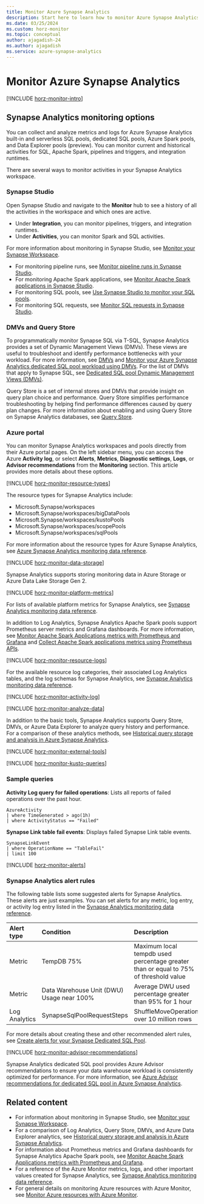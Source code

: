 ```yaml
---
title: Monitor Azure Synapse Analytics
description: Start here to learn how to monitor Azure Synapse Analytics.
ms.date: 03/25/2024
ms.custom: horz-monitor
ms.topic: conceptual
author: ajagadish-24
ms.author: ajagadish
ms.service: azure-synapse-analytics
---
```


# Monitor Azure Synapse Analytics

[!INCLUDE [horz-monitor-intro](~/reusable-content/ce-skilling/azure/includes/azure-monitor/horizontals/horz-monitor-intro.md)]

## Synapse Analytics monitoring options

You can collect and analyze metrics and logs for Azure Synapse Analytics built-in and serverless SQL pools, dedicated SQL pools, Azure Spark pools, and Data Explorer pools (preview). You can monitor current and historical activities for SQL, Apache Spark, pipelines and triggers, and integration runtimes.

There are several ways to monitor activities in your Synapse Analytics workspace.

### Synapse Studio

Open Synapse Studio and navigate to the **Monitor** hub to see a history of all the activities in the workspace and which ones are active.

- Under **Integration**, you can monitor pipelines, triggers, and integration runtimes.
- Under **Activities**, you can monitor Spark and SQL activities.

For more information about monitoring in Synapse Studio, see [Monitor your Synapse Workspace](get-started-monitor.md).

- For monitoring pipeline runs, see [Monitor pipeline runs in Synapse Studio](monitoring/how-to-monitor-pipeline-runs.md).
- For monitoring Apache Spark applications, see [Monitor Apache Spark applications in Synapse Studio](monitoring/apache-spark-applications.md).
- For monitoring SQL pools, see [Use Synapse Studio to monitor your SQL pools](monitoring/how-to-monitor-sql-pools.md).
- For monitoring SQL requests, see [Monitor SQL requests in Synapse Studio](monitoring/how-to-monitor-sql-requests.md).

### DMVs and Query Store

To programmatically monitor Synapse SQL via T-SQL, Synapse Analytics provides a set of Dynamic Management Views (DMVs). These views are useful to troubleshoot and identify performance bottlenecks with your workload. For more information, see [DMVs](sql/query-history-storage-analysis.md#dmvs) and [Monitor your Azure Synapse Analytics dedicated SQL pool workload using DMVs](sql-data-warehouse/sql-data-warehouse-manage-monitor.md). For the list of DMVs that apply to Synapse SQL, see [Dedicated SQL pool Dynamic Management Views (DMVs)](sql/reference-tsql-system-views.md#dedicated-sql-pool-dynamic-management-views-dmvs).

Query Store is a set of internal stores and DMVs that provide insight on query plan choice and performance. Query Store simplifies performance troubleshooting by helping find performance differences caused by query plan changes. For more information about enabling and using Query Store on Synapse Analytics databases, see [Query Store](sql/query-history-storage-analysis.md#query-store).

### Azure portal

You can monitor Synapse Analytics workspaces and pools directly from their Azure portal pages. On the left sidebar menu, you can access the Azure **Activity log**, or select **Alerts**, **Metrics**, **Diagnostic settings**, **Logs**, or **Advisor recommendations** from the **Monitoring** section. This article provides more details about these options.

[!INCLUDE [horz-monitor-resource-types](~/reusable-content/ce-skilling/azure/includes/azure-monitor/horizontals/horz-monitor-resource-types.md)]

The resource types for Synapse Analytics include:

- Microsoft.Synapse/workspaces
- Microsoft.Synapse/workspaces/bigDataPools
- Microsoft.Synapse/workspaces/kustoPools
- Microsoft.Synapse/workspaces/scopePools
- Microsoft.Synapse/workspaces/sqlPools

For more information about the resource types for Azure Synapse Analytics, see [Azure Synapse Analytics monitoring data reference](monitor-synapse-analytics-reference.md).

[!INCLUDE [horz-monitor-data-storage](~/reusable-content/ce-skilling/azure/includes/azure-monitor/horizontals/horz-monitor-data-storage.md)]

Synapse Analytics supports storing monitoring data in Azure Storage or Azure Data Lake Storage Gen 2.

[!INCLUDE [horz-monitor-platform-metrics](~/reusable-content/ce-skilling/azure/includes/azure-monitor/horizontals/horz-monitor-platform-metrics.md)]

For lists of available platform metrics for Synapse Analytics, see [Synapse Analytics monitoring data reference](monitor-synapse-analytics-reference.md#metrics).

In addition to Log Analytics, Synapse Analytics Apache Spark pools support Prometheus server metrics and Grafana dashboards. For more information, see [Monitor Apache Spark Applications metrics with Prometheus and Grafana](spark/use-prometheus-grafana-to-monitor-apache-spark-application-level-metrics.md) and [Collect Apache Spark applications metrics using Prometheus APIs](spark/connect-monitor-azure-synapse-spark-application-level-metrics.md).

[!INCLUDE [horz-monitor-resource-logs](~/reusable-content/ce-skilling/azure/includes/azure-monitor/horizontals/horz-monitor-resource-logs.md)]

For the available resource log categories, their associated Log Analytics tables, and the log schemas for Synapse Analytics, see [Synapse Analytics monitoring data reference](monitor-synapse-analytics-reference.md#resource-logs).

[!INCLUDE [horz-monitor-activity-log](~/reusable-content/ce-skilling/azure/includes/azure-monitor/horizontals/horz-monitor-activity-log.md)]

[!INCLUDE [horz-monitor-analyze-data](~/reusable-content/ce-skilling/azure/includes/azure-monitor/horizontals/horz-monitor-analyze-data.md)]

In addition to the basic tools, Synapse Analytics supports Query Store, DMVs, or Azure Data Explorer to analyze query history and performance. For a comparison of these analytics methods, see [Historical query storage and analysis in Azure Synapse Analytics](sql/query-history-storage-analysis.md).

[!INCLUDE [horz-monitor-external-tools](~/reusable-content/ce-skilling/azure/includes/azure-monitor/horizontals/horz-monitor-external-tools.md)]

[!INCLUDE [horz-monitor-kusto-queries](~/reusable-content/ce-skilling/azure/includes/azure-monitor/horizontals/horz-monitor-kusto-queries.md)]

### Sample queries

**Activity Log query for failed operations**: Lists all reports of failed operations over the past hour. 

```kusto
AzureActivity 
| where TimeGenerated > ago(1h)  
| where ActivityStatus == "Failed"
```

**Synapse Link table fail events**: Displays failed Synapse Link table events.

```kusto
SynapseLinkEvent
| where OperationName == "TableFail"
| limit 100
```

[!INCLUDE [horz-monitor-alerts](~/reusable-content/ce-skilling/azure/includes/azure-monitor/horizontals/horz-monitor-alerts.md)]

### Synapse Analytics alert rules

The following table lists some suggested alerts for Synapse Analytics. These alerts are just examples. You can set alerts for any metric, log entry, or activity log entry listed in the [Synapse Analytics monitoring data reference](monitor-synapse-analytics-reference.md).

| Alert type | Condition | Description  |
|:---|:---|:---|
| Metric| TempDB 75% | Maximum local tempdb used percentage greater than or equal to 75% of threshold value |
| Metric| Data Warehouse Unit (DWU) Usage near 100% | Average DWU used percentage greater than 95% for 1 hour |
| Log Analytics | SynapseSqlPoolRequestSteps | ShuffleMoveOperation over 10 million rows |

For more details about creating these and other recommended alert rules, see [Create alerts for your Synapse Dedicated SQL Pool](https://techcommunity.microsoft.com/t5/azure-synapse-analytics-blog/create-alerts-for-your-synapse-dedicated-sql-pool/ba-p/3773256).

[!INCLUDE [horz-monitor-advisor-recommendations](~/reusable-content/ce-skilling/azure/includes/azure-monitor/horizontals/horz-monitor-advisor-recommendations.md)]

Synapse Analytics dedicated SQL pool provides Azure Advisor recommendations to ensure your data warehouse workload is consistently optimized for performance. For more information, see [Azure Advisor recommendations for dedicated SQL pool in Azure Synapse Analytics](sql-data-warehouse/sql-data-warehouse-concept-recommendations.md).

## Related content

- For information about monitoring in Synapse Studio, see [Monitor your Synapse Workspace](get-started-monitor.md).
- For a comparison of Log Analytics, Query Store, DMVs, and Azure Data Explorer analytics, see [Historical query storage and analysis in Azure Synapse Analytics](sql/query-history-storage-analysis.md).
- For information about Prometheus metrics and Grafana dashboards for Synapse Analytics Apache Spark pools, see [Monitor Apache Spark Applications metrics with Prometheus and Grafana](spark/use-prometheus-grafana-to-monitor-apache-spark-application-level-metrics.md).
- For a reference of the Azure Monitor metrics, logs, and other important values created for Synapse Analytics, see [Synapse Analytics monitoring data reference](monitor-synapse-analytics-reference.md).
- For general details on monitoring Azure resources with Azure Monitor, see [Monitor Azure resources with Azure Monitor](/azure/azure-monitor/essentials/monitor-azure-resource).
